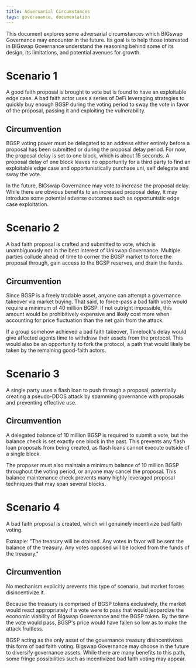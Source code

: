 ```yaml
---
title: Adversarial Circumstances
tags: goveranance, documentation
---
```


This document explores some adversarial circumstances which BIGswap Governance may encounter in the future. Its goal is to help those interested in BIGswap Governance understand the reasoning behind some of its design, its limitations, and potential avenues for growth.

# Scenario 1

A good faith proposal is brought to vote but is found to have an exploitable edge case. A bad faith actor uses a series of DeFi leveraging strategies to quickly buy enough BGSP during the voting period to sway the vote in favor of the proposal, passing it and exploiting the vulnerability.

## Circumvention

BGSP voting power must be delegated to an address either entirely before a proposal has been submitted or during the proposal delay period. For now, the proposal delay is set to one block, which is about 15 seconds. A proposal delay of one block leaves no opportunity for a third party to find an exploitable edge case and opportunistically purchase uni, self delegate and sway the vote.

In the future, BIGswap Governance may vote to increase the proposal delay. While there are obvious benefits to an increased proposal delay, It may introduce some potential adverse outcomes such as opportunistic edge case exploitation.

# Scenario 2

A bad faith proposal is crafted and submitted to vote, which is unambiguously not in the best interest of Uniswap Governance. Multiple parties collude ahead of time to corner the BGSP market to force the proposal through, gain access to the BGSP reserves, and drain the funds.

## Circumvention

Since BGSP is a freely tradable asset, anyone can attempt a governance takeover via market buying. That said, to force-pass a bad faith vote would require a minimum of 40 million BGSP. If not outright impossible, this amount would be prohibitively expensive and likely cost more when accounting for price fluctuation than the net gain from the attack.

If a group somehow achieved a bad faith takeover, Timelock's delay would give affected agents time to withdraw their assets from the protocol. This would also be an opportunity to fork the protocol, a path that would likely be taken by the remaining good-faith actors.

# Scenario 3

A single party uses a flash loan to push through a proposal, potentially creating a pseudo-DDOS attack by spamming governance with proposals and preventing effective use.

## Circumvention

A delegated balance of 10 million BGSP is required to submit a vote, but the balance check is set exactly one block in the past. This prevents any flash loan proposals from being created, as flash loans cannot execute outside of a single block.

The proposer must also maintain a minimum balance of 10 million BGSP throughout the voting period, or anyone may cancel the proposal. This balance maintenance check prevents many highly leveraged proposal techniques that may span several blocks.

# Scenario 4

A bad faith proposal is created, which will genuinely incentivize bad faith voting. 

Exmaple: &quot;The treasury will be drained. Any votes in favor will be sent the balance of the treasury. Any votes opposed will be locked from the funds of the treasury.&quot;

## Circumvention

No mechanism explicitly prevents this type of scenario, but market forces disincentivize it. 

Because the treasury is comprised of BGSP tokens exclusively, the market would react appropriately if a vote were to pass that would jeopardize the economic viability of Bigswap Governance and the BGSP token. By the time the vote would pass, BGSP's price would have fallen so low as to make the attack fruitless. 

BGSP acting as the only asset of the governance treasury disincentivizes this form of bad faith voting. Bigswap Governance may choose in the future to diversify governance assets. While there are many benefits to this path, some fringe possibilities such as incentivized bad faith voting may appear.
